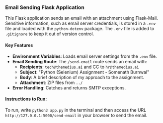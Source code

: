 ### Email Sending Flask Application

This Flask application sends an email with an attachment using Flask-Mail. Sensitive information, such as email server credentials, is stored in a `.env` file and loaded with the `python-dotenv` package. The `.env` file is added to `.gitignore` to keep it out of version control.

#### Key Features
- **Environment Variables**: Loads email server settings from the `.env` file.
- **Email Sending Route**: The `/send-email` route sends an email with:
  - **Recipients**: `tech@themedius.ai` and CC to `hr@themedius.ai`
  - **Subject**: "Python (Selenium) Assignment - Somenath Burnwal"
  - **Body**: A brief description of my approach to the assignment.
  - **Attachment**: ZIP files from `../`
- **Error Handling**: Catches and returns SMTP exceptions.

#### Instructions to Run:
To run, write `python3 app.py` in the terminal and then access the URL `http://127.0.0.1:5000/send-email` in your browser to send the email.

